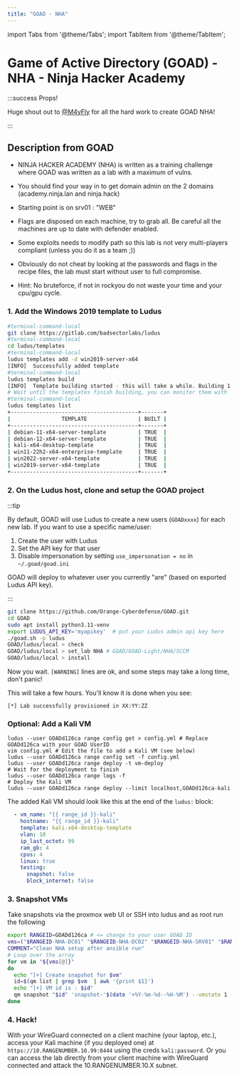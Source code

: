 ```yaml
---
title: "GOAD - NHA"
---
```

import Tabs from '@theme/Tabs';
import TabItem from '@theme/TabItem';

# Game of Active Directory (GOAD) - NHA - Ninja Hacker Academy

:::success Props!

Huge shout out to [@M4yFly](https://twitter.com/M4yFly) for all the hard work to create GOAD NHA!

:::

## Description from GOAD

- NINJA HACKER ACADEMY (NHA) is written as a training challenge where GOAD was written as a lab with a maximum of vulns.

- You should find your way in to get domain admin on the 2 domains (academy.ninja.lan and ninja.hack)

- Starting point is on srv01 : "WEB"

- Flags are disposed on each machine, try to grab all. Be careful all the machines are up to date with defender enabled.

- Some exploits needs to modify path so this lab is not very multi-players compliant (unless you do it as a team ;))

- Obviously do not cheat by looking at the passwords and flags in the recipe files, the lab must start without user to full compromise.

- Hint: No bruteforce, if not in rockyou do not waste your time and your cpu/gpu cycle.

### 1. Add the Windows 2019 template to Ludus

```bash
#terminal-command-local
git clone https://gitlab.com/badsectorlabs/ludus
#terminal-command-local
cd ludus/templates
#terminal-command-local
ludus templates add -d win2019-server-x64
[INFO]  Successfully added template
#terminal-command-local
ludus templates build
[INFO]  Template building started - this will take a while. Building 1 template(s) at a time.
# Wait until the templates finish building, you can monitor them with `ludus templates logs -f` or `ludus templates status`
#terminal-command-local
ludus templates list
+----------------------------------------+-------+
|                TEMPLATE                | BUILT |
+----------------------------------------+-------+
| debian-11-x64-server-template          | TRUE  |
| debian-12-x64-server-template          | TRUE  |
| kali-x64-desktop-template              | TRUE  |
| win11-22h2-x64-enterprise-template     | TRUE  |
| win2022-server-x64-template            | TRUE  |
| win2019-server-x64-template            | TRUE  |
+----------------------------------------+-------+
```

### 2. On the Ludus host, clone and setup the GOAD project

:::tip

By default, GOAD will use Ludus to create a new users (`GOADxxxx`) for each new lab. If you want to use a specific name/user:
1. Create the user with Ludus
2. Set the API key for that user
3. Disable impersonation by setting `use_impersonation = no` in `~/.goad/goad.ini`

GOAD will deploy to whatever user you currently "are" (based on exported Ludus API key).

:::

```bash
git clone https://github.com/Orange-Cyberdefense/GOAD.git
cd GOAD
sudo apt install python3.11-venv
export LUDUS_API_KEY='myapikey'  # put your Ludus admin api key here
./goad.sh -p ludus
GOAD/ludus/local > check
GOAD/ludus/local > set_lab NHA # GOAD/GOAD-Light/NHA/SCCM
GOAD/ludus/local > install
```

Now you wait. `[WARNING]` lines are ok, and some steps may take a long time, don't panic!

This will take a few hours. You'll know it is done when you see:

```
[*] Lab successfully provisioned in XX:YY:ZZ
```

### Optional: Add a Kali VM

```
ludus --user GOADd126ca range config get > config.yml # Replace GOADd126ca with your GOAD UserID
vim config.yml # Edit the file to add a Kali VM (see below)
ludus --user GOADd126ca range config set -f config.yml
ludus --user GOADd126ca range deploy -t vm-deploy
# Wait for the deployment to finish
ludus --user GOADd126ca range logs -f
# Deploy the Kali VM
ludus --user GOADd126ca range deploy --limit localhost,GOADd126ca-kali
```

The added Kali VM should look like this at the end of the `ludus:` block:

```yaml
  - vm_name: "{{ range_id }}-kali"
    hostname: "{{ range_id }}-kali"
    template: kali-x64-desktop-template
    vlan: 10
    ip_last_octet: 99
    ram_gb: 4
    cpus: 4
    linux: true
    testing:
      snapshot: false
      block_internet: false
```

### 3. Snapshot VMs

Take snapshots via the proxmox web UI or SSH into ludus and as root run the following

```bash
export RANGEID=GOADd126ca # <= change to your user GOAD ID
vms=("$RANGEID-NHA-DC01" "$RANGEID-NHA-DC02" "$RANGEID-NHA-SRV01" "$RANGEID-NHA-SRV02" "$RANGEID-NHA-SRV03")
COMMENT="Clean NHA setup after ansible run"
# Loop over the array
for vm in "${vms[@]}"
do
  echo "[+] Create snapshot for $vm"
  id=$(qm list | grep $vm  | awk '{print $1}')
  echo "[+] VM id is : $id"
  qm snapshot "$id" 'snapshot-'$(date '+%Y-%m-%d--%H-%M') --vmstate 1 --description "$COMMENT"
done
```

### 4. Hack!

With your WireGuard connected on a client machine (your laptop, etc.), access your Kali machine (if you deployed one) at `https://10.RANGENUMBER.10.99:8444` using the creds `kali:password`. Or you can access the lab directly from your client machine with WireGuard connected and attack the 10.RANGENUMBER.10.X subnet.